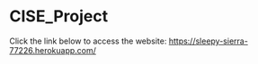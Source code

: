 # CISE_Project
Click the link below to access the website:
https://sleepy-sierra-77226.herokuapp.com/
